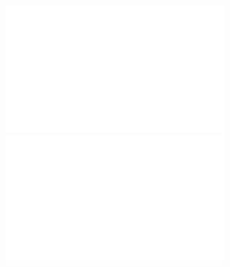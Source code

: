 
<!--
https://github.community/t/support-theme-context-for-images-in-light-vs-dark-mode/147981/84okk
-->
<a href="https://github.com/rinfys/rinfys">
<img src="https://github.com/rinfys/rinfys/blob/master/generated/overview.svg#gh-dark-mode-only" />
<img src="https://github.com/rinfys/rinfys/blob/master/generated/languages.svg#gh-dark-mode-only" />




   
